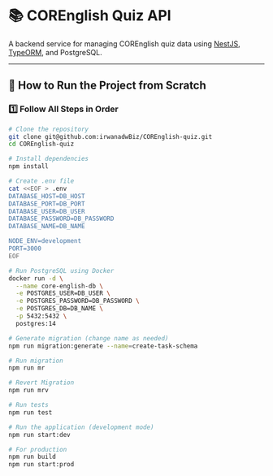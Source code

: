 # 📚 COREnglish Quiz API

A backend service for managing COREnglish quiz data using [NestJS](https://nestjs.com/), [TypeORM](https://typeorm.io/), and PostgreSQL.

---

## 🚀 How to Run the Project from Scratch

### 1️⃣ Follow All Steps in Order
```bash
# Clone the repository
git clone git@github.com:irwanadwBiz/COREnglish-quiz.git
cd COREnglish-quiz

# Install dependencies
npm install

# Create .env file
cat <<EOF > .env
DATABASE_HOST=DB_HOST
DATABASE_PORT=DB_PORT
DATABASE_USER=DB_USER
DATABASE_PASSWORD=DB_PASSWORD
DATABASE_NAME=DB_NAME

NODE_ENV=development
PORT=3000
EOF

# Run PostgreSQL using Docker
docker run -d \
  --name core-english-db \
  -e POSTGRES_USER=DB_USER \
  -e POSTGRES_PASSWORD=DB_PASSWORD \
  -e POSTGRES_DB=DB_NAME \
  -p 5432:5432 \
  postgres:14

# Generate migration (change name as needed)
npm run migration:generate --name=create-task-schema

# Run migration
npm run mr

# Revert Migration
npm run mrv

# Run tests
npm run test

# Run the application (development mode)
npm run start:dev

# For production
npm run build
npm run start:prod